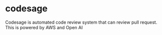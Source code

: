 # codesage
Codesage is automated code review system that can review pull request. This is powered by AWS and Open AI
